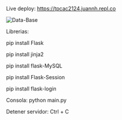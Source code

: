 Live deploy: https://tpcac2124.juannh.repl.co

![Data-Base](https://lh3.googleusercontent.com/XuqGdeKBFwhVEueSTrVsFm-Zz7E4kyFNLZ3klj0Buh4VyrkYXJi4ZsMqGT2b0cml-WYkFbCC0rIKiv9VMs5S0BJlB5GT1cXV1jjUZe790lkAWHW5_REk7-Cyl2aNuXwBhMHxkjS_2GeBG-aB_o_v1nHeyD8wq6570ISJmIqn_kFgZnEiyYx3UncjwnBV8jdAQ4-H0z1DMMawPBAk-WNnBDwA8Tjq57F85FdADenHpUUczMPeVwfJ_4bTRUCqogbFXhE0Kr2Ru2eypBoRQf2X9xziOQBB3ia4SeT_m8gVIGcej_EDU0HU1xqlzI2gHBj3bR0KPUK08VphURfTJjwc4fcXErjb0wOhVtIcn-LZNOIZujZl6bmLQV0ZMYxe2SemHWB9PvYgaPQaFL_1ZmaAmSFkznRypA7rW8P8GKCz3ig5BvfCqzDTXMShKYxx-N2mSRIFCDqAm75-epBnzJVAiDq-ipC14O2mE7W5DSP4R0EzNOVuDy1_sWCiYwxFnX_GEtzeMZlZ6vDljFcCQeS2Z9kBu7OdV9C2F0u0hhH6BlGP-ToQyq7SUvSixyf3iURcrFF_LY6pICzFbA8O0XlCs4kY-mZGiauOXJx9ZnANQIj3oE9zHZK0ySQYn6aIB6Fm1UxPXRbjhS9pGtsjcYboWzUQWSSD7iVtzYvXrBba90hZSV8oCvPuILQEXH9Klnd6Y4MULVmsgwOis2hnipHZQuU=w449-h379-no?authuser=0)

Librerias:

pip install Flask

pip install  jinja2

pip install flask-MySQL

pip install Flask-Session

pip install flask-login

Consola:
python main.py

Detener servidor:
Ctrl + C 
